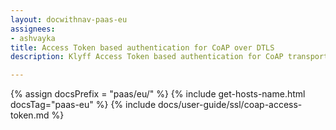 ```yaml
---
layout: docwithnav-paas-eu
assignees:
- ashvayka
title: Access Token based authentication for CoAP over DTLS
description: Klyff Access Token based authentication for CoAP transport.

---
```


{% assign docsPrefix = "paas/eu/" %}
{% include get-hosts-name.html docsTag="paas-eu" %}
{% include docs/user-guide/ssl/coap-access-token.md %}
